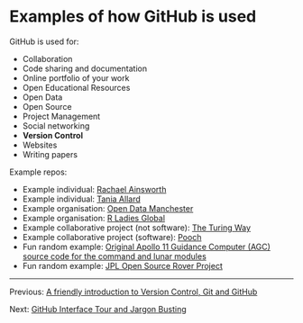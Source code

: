 # Examples of how GitHub is used

GitHub is used for:
- Collaboration
- Code sharing and documentation
- Online portfolio of your work
- Open Educational Resources
- Open Data
- Open Source 
- Project Management
- Social networking
- **Version Control**
- Websites
- Writing papers


Example repos:
- Example individual: [Rachael Ainsworth](https://github.com/rainsworth/)
- Example individual: [Tania Allard](https://github.com/trallard)
- Example organisation: [Open Data Manchester](https://github.com/OpenDataManchester)
- Example organisation: [R Ladies Global](https://github.com/rladies)
- Example collaborative project (not software): [The Turing Way](https://github.com/alan-turing-institute/the-turing-way/)
- Example collaborative project (software): [Pooch](https://github.com/fatiando/pooch)
- Fun random example: [Original Apollo 11 Guidance Computer (AGC) source code for the command and lunar modules](https://github.com/chrislgarry/Apollo-11)
- Fun random example: [JPL Open Source Rover Project](https://github.com/nasa-jpl/open-source-rover)

---

Previous: [A friendly introduction to Version Control, Git and GitHub](02_Introduction.md)

Next: [GitHub Interface Tour and Jargon Busting](04_GitHubTour.md)
